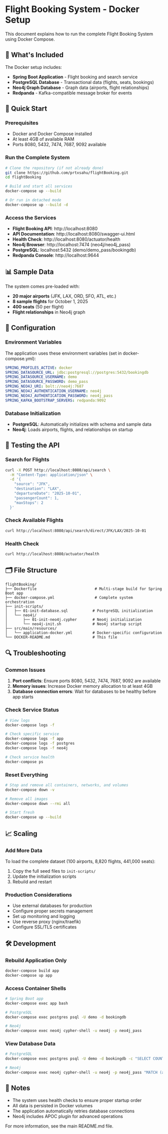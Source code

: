 # Flight Booking System - Docker Setup

This document explains how to run the complete Flight Booking System using Docker Compose.

## 🐳 What's Included

The Docker setup includes:
- **Spring Boot Application** - Flight booking and search service
- **PostgreSQL Database** - Transactional data (flights, seats, bookings)
- **Neo4j Graph Database** - Graph data (airports, flight relationships)
- **Redpanda** - Kafka-compatible message broker for events

## 🚀 Quick Start

### Prerequisites
- Docker and Docker Compose installed
- At least 4GB of available RAM
- Ports 8080, 5432, 7474, 7687, 9092 available

### Run the Complete System

```bash
# Clone the repository (if not already done)
git clone https://github.com/prtxsahu/flightBooking.git
cd flightBooking

# Build and start all services
docker-compose up --build

# Or run in detached mode
docker-compose up --build -d
```

### Access the Services

- **Flight Booking API**: http://localhost:8080
- **API Documentation**: http://localhost:8080/swagger-ui.html
- **Health Check**: http://localhost:8080/actuator/health
- **Neo4j Browser**: http://localhost:7474 (neo4j/neo4j_pass)
- **PostgreSQL**: localhost:5432 (demo/demo_pass/bookingdb)
- **Redpanda Console**: http://localhost:9644

## 📊 Sample Data

The system comes pre-loaded with:
- **20 major airports** (JFK, LAX, ORD, SFO, ATL, etc.)
- **8 sample flights** for October 1, 2025
- **400 seats** (50 per flight)
- **Flight relationships** in Neo4j graph

## 🔧 Configuration

### Environment Variables

The application uses these environment variables (set in docker-compose.yml):

```yaml
SPRING_PROFILES_ACTIVE: docker
SPRING_DATASOURCE_URL: jdbc:postgresql://postgres:5432/bookingdb
SPRING_DATASOURCE_USERNAME: demo
SPRING_DATASOURCE_PASSWORD: demo_pass
SPRING_NEO4J_URI: bolt://neo4j:7687
SPRING_NEO4J_AUTHENTICATION_USERNAME: neo4j
SPRING_NEO4J_AUTHENTICATION_PASSWORD: neo4j_pass
SPRING_KAFKA_BOOTSTRAP_SERVERS: redpanda:9092
```

### Database Initialization

- **PostgreSQL**: Automatically initializes with schema and sample data
- **Neo4j**: Loads airports, flights, and relationships on startup

## 🧪 Testing the API

### Search for Flights
```bash
curl -X POST http://localhost:8080/api/search \
  -H "Content-Type: application/json" \
  -d '{
    "source": "JFK",
    "destination": "LAX",
    "departureDate": "2025-10-01",
    "passengerCount": 1,
    "maxStops": 2
  }'
```

### Check Available Flights
```bash
curl http://localhost:8080/api/search/direct/JFK/LAX/2025-10-01
```

### Health Check
```bash
curl http://localhost:8080/actuator/health
```

## 🗂️ File Structure

```
flightBooking/
├── Dockerfile                          # Multi-stage build for Spring Boot app
├── docker-compose.yml                  # Complete system orchestration
├── init-scripts/
│   ├── 01-init-database.sql           # PostgreSQL initialization
│   └── neo4j/
│       ├── 01-init-neo4j.cypher       # Neo4j initialization
│       └── neo4j-init.sh              # Neo4j startup script
├── src/main/resources/
│   └── application-docker.yml         # Docker-specific configuration
└── DOCKER-README.md                   # This file
```

## 🔍 Troubleshooting

### Common Issues

1. **Port conflicts**: Ensure ports 8080, 5432, 7474, 7687, 9092 are available
2. **Memory issues**: Increase Docker memory allocation to at least 4GB
3. **Database connection errors**: Wait for databases to be healthy before app starts

### Check Service Status
```bash
# View logs
docker-compose logs -f

# Check specific service
docker-compose logs -f app
docker-compose logs -f postgres
docker-compose logs -f neo4j

# Check service health
docker-compose ps
```

### Reset Everything
```bash
# Stop and remove all containers, networks, and volumes
docker-compose down -v

# Remove all images
docker-compose down --rmi all

# Start fresh
docker-compose up --build
```

## 📈 Scaling

### Add More Data
To load the complete dataset (100 airports, 8,820 flights, 441,000 seats):

1. Copy the full seed files to `init-scripts/`
2. Update the initialization scripts
3. Rebuild and restart

### Production Considerations
- Use external databases for production
- Configure proper secrets management
- Set up monitoring and logging
- Use reverse proxy (nginx/traefik)
- Configure SSL/TLS certificates

## 🛠️ Development

### Rebuild Application Only
```bash
docker-compose build app
docker-compose up app
```

### Access Container Shells
```bash
# Spring Boot app
docker-compose exec app bash

# PostgreSQL
docker-compose exec postgres psql -U demo -d bookingdb

# Neo4j
docker-compose exec neo4j cypher-shell -u neo4j -p neo4j_pass
```

### View Database Data
```bash
# PostgreSQL
docker-compose exec postgres psql -U demo -d bookingdb -c "SELECT COUNT(*) FROM flight_instance;"

# Neo4j
docker-compose exec neo4j cypher-shell -u neo4j -p neo4j_pass "MATCH (a:Airport) RETURN count(a);"
```

## 📝 Notes

- The system uses health checks to ensure proper startup order
- All data is persisted in Docker volumes
- The application automatically retries database connections
- Neo4j includes APOC plugin for advanced operations

For more information, see the main README.md file.
